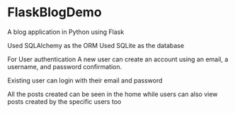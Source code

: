 # FlaskBlogDemo
A blog application in Python using Flask

Used SQLAlchemy as the ORM 
Used SQLite as the database 

For User authentication
A new user can create an account using an email, a username, and password confirmation.

Existing user can login with their email and password

All the posts created can be seen in the home while users can also view posts created by the specific users too
